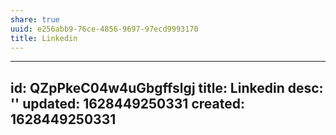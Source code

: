 ```yaml
---
share: true
uuid: e256abb9-76ce-4856-9697-97ecd9993170
title: Linkedin
---
```

---
id: QZpPkeC04w4uGbgffslgj
title: Linkedin
desc: ''
updated: 1628449250331
created: 1628449250331
---